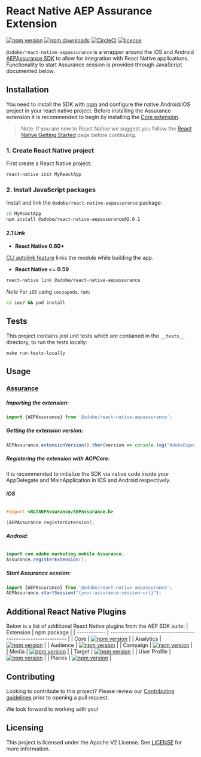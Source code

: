 # React Native AEP Assurance Extension

[![npm version](https://badge.fury.io/js/%40adobe%2Freact-native-aepassurance.svg)](https://www.npmjs.com/package/@adobe/react-native-aepassurance)
[![npm downloads](https://img.shields.io/npm/dm/@adobe/react-native-aepassurance)](https://www.npmjs.com/package/@adobe/react-native-aepassurance)
[![CircleCI](https://img.shields.io/circleci/project/github/adobe/react-native-aepassurance/main.svg?logo=circleci)](https://circleci.com/gh/adobe/workflows/react-native-aepassurance)
[![license](https://img.shields.io/npm/l/@adobe/react-native-aepassurance.svg)](https://github.com/adobe/react-native-aepassurance/blob/main/LICENSE)

`@adobe/react-native-aepassurance` is a wrapper around the iOS and Android [AEPAssurance SDK](https://developer.adobe.com/client-sdks/previous-versions/documentation/platform-assurance-sdk/) to allow for integration with React Native applications. Functionality to start Assurance session is provided through JavaScript documented below.


## Installation

You need to install the SDK with [npm](https://www.npmjs.com/) and configure the native Android/iOS project in your react native project. Before installing the Assurance extension it is recommended to begin by installing the [Core extension](https://github.com/adobe/react-native-acpcore).

> Note: If you are new to React Native we suggest you follow the [React Native Getting Started](<https://facebook.github.io/react-native/docs/getting-started.html>) page before continuing.

### 1. Create React Native project

First create a React Native project:

```bash
react-native init MyReactApp
```

### 2. Install JavaScript packages

Install and link the `@adobe/react-native-aepassurance` package:

```bash
cd MyReactApp
npm install @adobe/react-native-aepassurance@2.0.1
```

#### 2.1 Link
- **React Native 0.60+**


[CLI autolink feature](https://github.com/react-native-community/cli/blob/master/docs/autolinking.md) links the module while building the app.


- **React Native <= 0.59**


```bash
react-native link @adobe/react-native-aepassurance
```

*Note* For `iOS` using `cocoapods`, run:

```bash
cd ios/ && pod install
```

## Tests
This project contains jest unit tests which are contained in the `__tests__` directory, to run the tests locally:
```
make run-tests-locally
```

## Usage

### [Assurance](https://developer.adobe.com/client-sdks/previous-versions/documentation/platform-assurance-sdk/)

##### Importing the extension:
```javascript
import {AEPAssurance} from '@adobe/react-native-aepassurance';
```

##### Getting the extension version:

```javascript
AEPAssurance.extensionVersion().then(version => console.log("AdobeExperienceSDK: AEPAssurance version: " + version));
```

##### Registering the extension with ACPCore:

It is recommended to initialize the SDK via native code inside your AppDelegate and MainApplication in iOS and Android respectively.


###### **iOS**
```objective-c
#import <RCTAEPAssurance/AEPAssurance.h>

[AEPAssurance registerExtension];
```

###### **Android:**
```java
import com.adobe.marketing.mobile.Assurance;
Assurance.registerExtension();
```

##### Start Assurance session:

```javascript
import {AEPAssurance} from '@adobe/react-native-aepassurance';
AEPAssurance.startSession("{your-assurance-session-url}");
```

## Additional React Native Plugins
 Below is a list of additional React Native plugins from the AEP SDK suite:
 | Extension    | npm package                                                  |
 | ------------ | ------------------------------------------------------------ |
 | Core         | [![npm version](https://img.shields.io/npm/v/@adobe/react-native-acpcore.svg?color=green&label=%40adobe%2Freact-native-acpcore&logo=npm&style=flat-square)](https://badge.fury.io/js/%40adobe%2Freact-native-acpcore) |
 | Analytics    | [![npm version](https://img.shields.io/npm/v/@adobe/react-native-acpanalytics.svg?color=green&label=%40adobe%2Freact-native-acpanalytics&logo=npm&style=flat-square)](https://badge.fury.io/js/%40adobe%2Freact-native-acpanalytics) |
 | Audience     | [![npm version](https://img.shields.io/npm/v/@adobe/react-native-acpaudience.svg?color=green&label=%40adobe%2Freact-native-acpaudience&logo=npm&style=flat-square)](https://badge.fury.io/js/%40adobe%2Freact-native-acpaudience) |
 | Campaign     | [![npm version](https://img.shields.io/npm/v/@adobe/react-native-acpcampaign.svg?color=green&label=%40adobe%2Freact-native-acpcampaign&logo=npm&style=flat-square)](https://badge.fury.io/js/%40adobe%2Freact-native-acpcampaign) |
 | Media     | [![npm version](https://img.shields.io/npm/v/@adobe/react-native-acpmedia.svg?color=green&label=%40adobe%2Freact-native-acpmedia&logo=npm&style=flat-square)](https://badge.fury.io/js/%40adobe%2Freact-native-acpmedia) |
 | Target       | [![npm version](https://img.shields.io/npm/v/@adobe/react-native-acptarget.svg?color=green&label=%40adobe%2Freact-native-acptarget&logo=npm&style=flat-square)](https://badge.fury.io/js/%40adobe%2Freact-native-acptarget) |
 | User Profile | [![npm version](https://img.shields.io/npm/v/@adobe/react-native-acpuserprofile.svg?color=green&label=%40adobe%2Freact-native-acpuserprofile&logo=npm&style=flat-square)](https://badge.fury.io/js/%40adobe%2Freact-native-acpuserprofile) |
 | Places | [![npm version](https://img.shields.io/npm/v/@adobe/react-native-acpplaces.svg?color=green&label=%40adobe%2Freact-native-acpplaces&logo=npm&style=flat-square)](https://www.npmjs.com/package/@adobe/react-native-acpplaces) |

## Contributing
Looking to contribute to this project? Please review our [Contributing guidelines](.github/CONTRIBUTING.md) prior to opening a pull request.

We look forward to working with you!

## Licensing  
This project is licensed under the Apache V2 License. See [LICENSE](LICENSE) for more information.
